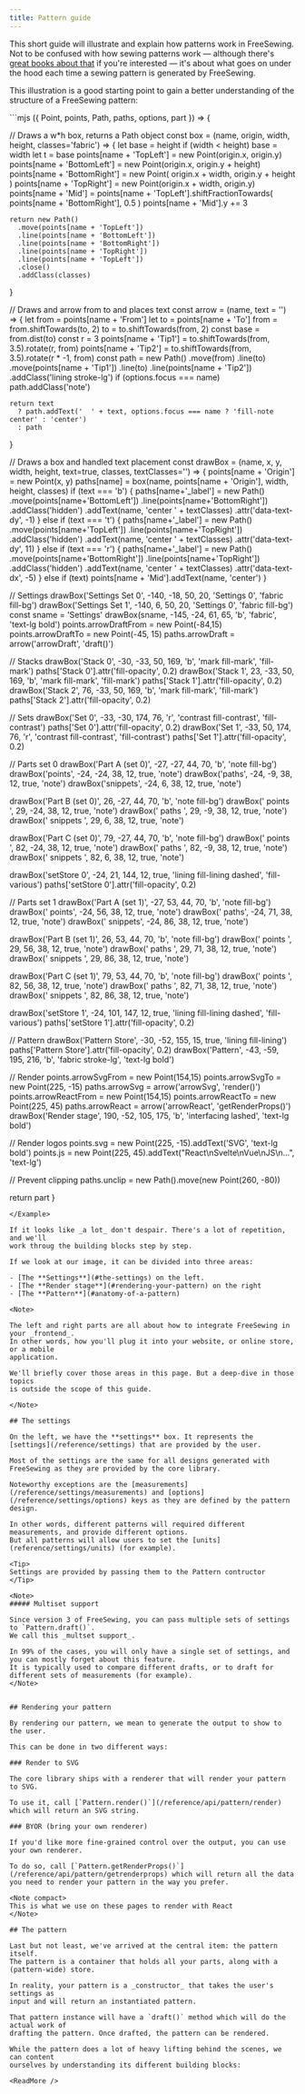 ```yaml
---
title: Pattern guide
---
```


This short guide will illustrate and explain how patterns work in FreeSewing.
Not to be confused with how sewing patterns work — although there's [great books
about that](https://www.assembil.com/how-patterns-work-book/) if you're
interested — it's about what goes on under the hood each time a sewing
pattern is generated by FreeSewing.

This illustration is a good starting point to gain a better
understanding of the structure of a FreeSewing pattern:

<Example caption="A schematic overview of what goes on inside a FreeSewing pattern">
```mjs
({ Point, points, Path, paths, options, part }) => {

  // Draws a w*h box, returns a Path object
  const box = (name, origin, width, height, classes='fabric') => {
    let base = height
    if (width < height) base = width
    let t = base
    points[name + 'TopLeft'] = new Point(origin.x, origin.y)
    points[name + 'BottomLeft'] = new Point(origin.x, origin.y + height)
    points[name + 'BottomRight'] = new Point(
      origin.x + width,
      origin.y + height
    )
    points[name + 'TopRight'] = new Point(origin.x + width, origin.y)
    points[name + 'Mid'] = points[name + 'TopLeft'].shiftFractionTowards(
      points[name + 'BottomRight'],
      0.5
    )
    points[name + 'Mid'].y += 3

    return new Path()
      .move(points[name + 'TopLeft'])
      .line(points[name + 'BottomLeft'])
      .line(points[name + 'BottomRight'])
      .line(points[name + 'TopRight'])
      .line(points[name + 'TopLeft'])
      .close()
      .addClass(classes)
  }

  // Draws and arrow from to and places text
  const arrow = (name, text = '') => {
    let from = points[name + 'From']
    let to = points[name + 'To']
    from = from.shiftTowards(to, 2)
    to = to.shiftTowards(from, 2)
    const base = from.dist(to)
    const r = 3
    points[name + 'Tip1'] = to.shiftTowards(from, 3.5).rotate(r, from)
    points[name + 'Tip2'] = to.shiftTowards(from, 3.5).rotate(r * -1, from)
    const path = new Path()
      .move(from)
      .line(to)
      .move(points[name + 'Tip1'])
      .line(to)
      .line(points[name + 'Tip2'])
      .addClass('lining stroke-lg')
    if (options.focus === name) path.addClass('note')

    return text
      ? path.addText('  ' + text, options.focus === name ? 'fill-note center' : 'center')
      : path
  }

  // Draws a box and handled text placement
  const drawBox = (name, x, y, width, height, text=true, classes, textClasses='') => {
    points[name + 'Origin'] = new Point(x, y)
    paths[name] = box(name, points[name + 'Origin'], width, height, classes)
    if (text === 'b') {
      paths[name+'_label'] = new Path()
        .move(points[name+'BottomLeft'])
        .line(points[name+'BottomRight'])
        .addClass('hidden')
        .addText(name, 'center ' + textClasses)
        .attr('data-text-dy', -1)
    }
    else if (text === 't') {
      paths[name+'_label'] = new Path()
        .move(points[name+'TopLeft'])
        .line(points[name+'TopRight'])
        .addClass('hidden')
        .addText(name, 'center ' + textClasses)
        .attr('data-text-dy', 11)
    }
    else if (text === 'r') {
      paths[name+'_label'] = new Path()
        .move(points[name+'BottomRight'])
        .line(points[name+'TopRight'])
        .addClass('hidden')
        .addText(name, 'center ' + textClasses)
        .attr('data-text-dx', -5)
    }
    else if (text) points[name + 'Mid'].addText(name, 'center')
  }

  // Settings
  drawBox('Settings Set 0', -140, -18, 50, 20, 'Settings 0', 'fabric fill-bg')
  drawBox('Settings Set 1', -140, 6, 50, 20, 'Settings 0', 'fabric fill-bg')
  const sname = 'Settings'
  drawBox(sname, -145, -24, 61, 65, 'b', 'fabric', 'text-lg bold')
  points.arrowDraftFrom = new Point(-84,15)
  points.arrowDraftTo = new Point(-45, 15)
  paths.arrowDraft = arrow('arrowDraft', 'draft()')

  // Stacks
  drawBox('Stack 0', -30, -33, 50, 169, 'b', 'mark fill-mark', 'fill-mark')
  paths['Stack 0'].attr('fill-opacity', 0.2)
  drawBox('Stack 1', 23, -33, 50, 169, 'b', 'mark fill-mark', 'fill-mark')
  paths['Stack 1'].attr('fill-opacity', 0.2)
  drawBox('Stack 2', 76, -33, 50, 169, 'b', 'mark fill-mark', 'fill-mark')
  paths['Stack 2'].attr('fill-opacity', 0.2)

  // Sets
  drawBox('Set 0', -33, -30, 174, 76, 'r', 'contrast fill-contrast', 'fill-contrast')
  paths['Set 0'].attr('fill-opacity', 0.2)
  drawBox('Set 1', -33, 50, 174, 76, 'r', 'contrast fill-contrast', 'fill-contrast')
  paths['Set 1'].attr('fill-opacity', 0.2)

  // Parts set 0
  drawBox('Part A (set 0)', -27, -27, 44, 70, 'b', 'note fill-bg')
  drawBox('points', -24, -24, 38, 12, true, 'note')
  drawBox('paths', -24, -9, 38, 12, true, 'note')
  drawBox('snippets', -24, 6, 38, 12, true, 'note')

  drawBox('Part B (set 0)', 26, -27, 44, 70, 'b', 'note fill-bg')
  drawBox(' points ', 29, -24, 38, 12, true, 'note')
  drawBox(' paths ', 29, -9, 38, 12, true, 'note')
  drawBox(' snippets ', 29, 6, 38, 12, true, 'note')

  drawBox('Part C (set 0)', 79, -27, 44, 70, 'b', 'note fill-bg')
  drawBox('  points  ', 82, -24, 38, 12, true, 'note')
  drawBox('  paths  ', 82, -9, 38, 12, true, 'note')
  drawBox('  snippets  ', 82, 6, 38, 12, true, 'note')

  drawBox('setStore 0', -24, 21, 144, 12, true, 'lining fill-lining dashed', 'fill-various')
  paths['setStore 0'].attr('fill-opacity', 0.2)

  // Parts set 1
  drawBox('Part A (set 1)', -27, 53, 44, 70, 'b', 'note fill-bg')
  drawBox(' points', -24, 56, 38, 12, true, 'note')
  drawBox(' paths', -24, 71, 38, 12, true, 'note')
  drawBox(' snippets', -24, 86, 38, 12, true, 'note')

  drawBox('Part B (set 1)', 26, 53, 44, 70, 'b', 'note fill-bg')
  drawBox('  points ', 29, 56, 38, 12, true, 'note')
  drawBox('  paths ', 29, 71, 38, 12, true, 'note')
  drawBox('  snippets ', 29, 86, 38, 12, true, 'note')

  drawBox('Part C (set 1)', 79, 53, 44, 70, 'b', 'note fill-bg')
  drawBox('   points  ', 82, 56, 38, 12, true, 'note')
  drawBox('   paths  ', 82, 71, 38, 12, true, 'note')
  drawBox('   snippets  ', 82, 86, 38, 12, true, 'note')

  drawBox('setStore 1', -24, 101, 147, 12, true, 'lining fill-lining dashed', 'fill-various')
  paths['setStore 1'].attr('fill-opacity', 0.2)

  // Pattern
  drawBox('Pattern Store', -30, -52, 155, 15, true, 'lining fill-lining')
  paths['Pattern Store'].attr('fill-opacity', 0.2)
  drawBox('Pattern', -43, -59, 195, 216, 'b', 'fabric stroke-lg', 'text-lg bold')

  // Render
  points.arrowSvgFrom = new Point(154,15)
  points.arrowSvgTo = new Point(225, -15)
  paths.arrowSvg = arrow('arrowSvg', 'render()')
  points.arrowReactFrom = new Point(154,15)
  points.arrowReactTo = new Point(225, 45)
  paths.arrowReact = arrow('arrowReact', 'getRenderProps()')
  drawBox('Render stage', 190, -52, 105, 175, 'b', 'interfacing lashed', 'text-lg bold')

  // Render logos
  points.svg = new Point(225, -15).addText('SVG', 'text-lg bold')
  points.js = new Point(225, 45).addText("React\nSvelte\nVue\nJS\n...", 'text-lg')

  // Prevent clipping
  paths.unclip = new Path().move(new Point(260, -80))

  return part
}
```
</Example>

If it looks like _a lot_ don't despair. There's a lot of repetition, and we'll
work throug the building blocks step by step.

If we look at our image, it can be divided into three areas:

- [The **Settings**](#the-settings) on the left.
- [The **Render stage**](#rendering-your-pattern) on the right
- [The **Pattern**](#anatomy-of-a-pattern)

<Note>

The left and right parts are all about how to integrate FreeSewing in your _frontend_.
In other words, how you'll plug it into your website, or online store, or a mobile
application.

We'll briefly cover those areas in this page. But a deep-dive in those topics
is outside the scope of this guide.

</Note>

## The settings

On the left, we have the **settings** box. It represents the
[settings](/reference/settings) that are provided by the user. 

Most of the settings are the same for all designs generated with FreeSewing as they are provided by the core library.

Noteworthy exceptions are the [measurements](/reference/settings/measurements) and [options](/reference/settings/options) keys as they are defined by the pattern design.

In other words, different patterns will required different measurements, and provide different options.
But all patterns will allow users to set the [units](reference/settings/units) (for example).

<Tip>
Settings are provided by passing them to the Pattern contructor
</Tip>

<Note>
##### Multiset support

Since version 3 of FreeSewing, you can pass multiple sets of settings to `Pattern.draft()`.
We call this _multset support_.

In 99% of the cases, you will only have a single set of settings, and you can mostly forget about this feature.
It is typically used to compare different drafts, or to draft for different sets of measurements (for example).
</Note>


## Rendering your pattern

By rendering our pattern, we mean to generate the output to show to the user.

This can be done in two different ways:

### Render to SVG

The core library ships with a renderer that will render your pattern to SVG.

To use it, call [`Pattern.render()`](/reference/api/pattern/render) which will return an SVG string.

### BYOR (bring your own renderer)

If you'd like more fine-grained control over the output, you can use your own renderer.

To do so, call [`Pattern.getRenderProps()`](/reference/api/pattern/getrenderprops) which will return all the data you need to render your pattern in the way you prefer.

<Note compact>
This is what we use on these pages to render with React
</Note>

## The pattern

Last but not least, we've arrived at the central item: the pattern itself.
The pattern is a container that holds all your parts, along with a
(pattern-wide) store.

In reality, your pattern is a _constructor_ that takes the user's settings as
input and will return an instantiated pattern.

That pattern instance will have a `draft()` method which will do the actual work of
drafting the pattern. Once drafted, the pattern can be rendered.

While the pattern does a lot of heavy lifting behind the scenes, we can content
ourselves by understanding its different building blocks:

<ReadMore />

